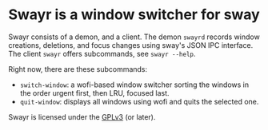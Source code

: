 # Swayr is a window switcher for sway

Swayr consists of a demon, and a client.  The demon `swayrd` records window
creations, deletions, and focus changes using sway's JSON IPC interface.  The
client `swayr` offers subcommands, see `swayr --help`.

Right now, there are these subcommands:
* `switch-window`: a wofi-based window switcher sorting the windows in the
  order urgent first, then LRU, focused last.
* `quit-window`: displays all windows using wofi and quits the selected one.

Swayr is licensed under the
[GPLv3](https://www.gnu.org/licenses/gpl-3.0.en.html) (or later).
